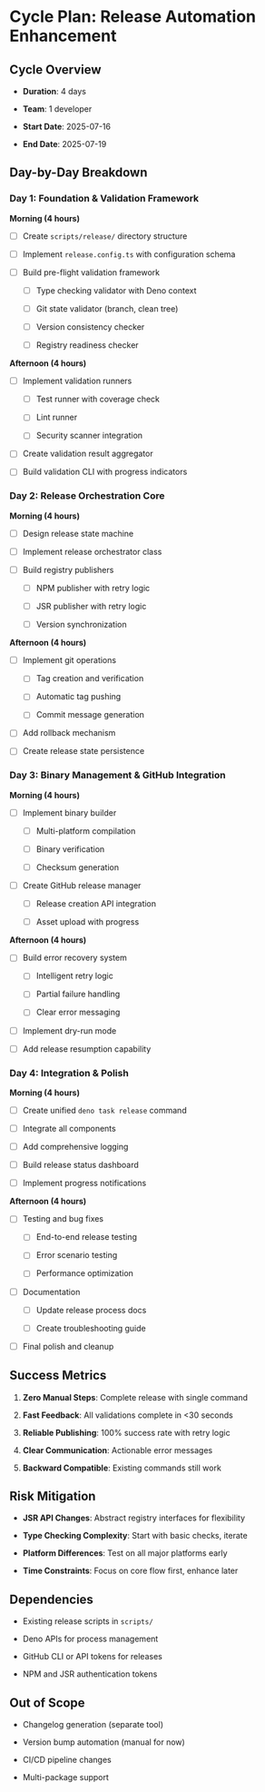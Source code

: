 # Cycle Plan: Release Automation Enhancement

## Cycle Overview

- **Duration**: 4 days

- **Team**: 1 developer

- **Start Date**: 2025-07-16

- **End Date**: 2025-07-19

## Day-by-Day Breakdown

### Day 1: Foundation & Validation Framework

**Morning (4 hours)**

- [ ] Create `scripts/release/` directory structure

- [ ] Implement `release.config.ts` with configuration schema

- [ ] Build pre-flight validation framework

  - [ ] Type checking validator with Deno context

  - [ ] Git state validator (branch, clean tree)

  - [ ] Version consistency checker

  - [ ] Registry readiness checker

**Afternoon (4 hours)**

- [ ] Implement validation runners

  - [ ] Test runner with coverage check

  - [ ] Lint runner

  - [ ] Security scanner integration

- [ ] Create validation result aggregator

- [ ] Build validation CLI with progress indicators

### Day 2: Release Orchestration Core

**Morning (4 hours)**

- [ ] Design release state machine

- [ ] Implement release orchestrator class

- [ ] Build registry publishers

  - [ ] NPM publisher with retry logic

  - [ ] JSR publisher with retry logic

  - [ ] Version synchronization

**Afternoon (4 hours)**

- [ ] Implement git operations

  - [ ] Tag creation and verification

  - [ ] Automatic tag pushing

  - [ ] Commit message generation

- [ ] Add rollback mechanism

- [ ] Create release state persistence

### Day 3: Binary Management & GitHub Integration

**Morning (4 hours)**

- [ ] Implement binary builder

  - [ ] Multi-platform compilation

  - [ ] Binary verification

  - [ ] Checksum generation

- [ ] Create GitHub release manager

  - [ ] Release creation API integration

  - [ ] Asset upload with progress

**Afternoon (4 hours)**

- [ ] Build error recovery system

  - [ ] Intelligent retry logic

  - [ ] Partial failure handling

  - [ ] Clear error messaging

- [ ] Implement dry-run mode

- [ ] Add release resumption capability

### Day 4: Integration & Polish

**Morning (4 hours)**

- [ ] Create unified `deno task release` command

- [ ] Integrate all components

- [ ] Add comprehensive logging

- [ ] Build release status dashboard

- [ ] Implement progress notifications

**Afternoon (4 hours)**

- [ ] Testing and bug fixes

  - [ ] End-to-end release testing

  - [ ] Error scenario testing

  - [ ] Performance optimization

- [ ] Documentation

  - [ ] Update release process docs

  - [ ] Create troubleshooting guide

- [ ] Final polish and cleanup

## Success Metrics

1. **Zero Manual Steps**: Complete release with single command

2. **Fast Feedback**: All validations complete in <30 seconds

3. **Reliable Publishing**: 100% success rate with retry logic

4. **Clear Communication**: Actionable error messages

5. **Backward Compatible**: Existing commands still work

## Risk Mitigation

- **JSR API Changes**: Abstract registry interfaces for flexibility

- **Type Checking Complexity**: Start with basic checks, iterate

- **Platform Differences**: Test on all major platforms early

- **Time Constraints**: Focus on core flow first, enhance later

## Dependencies

- Existing release scripts in `scripts/`

- Deno APIs for process management

- GitHub CLI or API tokens for releases

- NPM and JSR authentication tokens

## Out of Scope

- Changelog generation (separate tool)

- Version bump automation (manual for now)

- CI/CD pipeline changes

- Multi-package support
